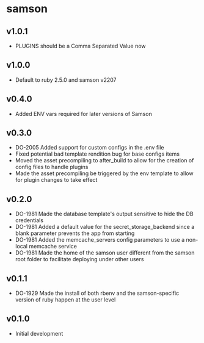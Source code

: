 samson
======

v1.0.1
------
* PLUGINS should be a Comma Separated Value now

v1.0.0
------
* Default to ruby 2.5.0 and samson v2207

v0.4.0
------
* Added ENV vars required for later versions of Samson

v0.3.0
------
* DO-2005 Added support for custom configs in the .env file
* Fixed potential bad template rendition bug for base configs items
* Moved the asset precompiling to after_build to allow for the creation of config files to handle plugins
* Made the asset precompiling be triggered by the env template to allow for plugin changes to take effect

v0.2.0
------
* DO-1981 Made the database template's output sensitive to hide the DB credentials
* DO-1981 Added a default value for the secret_storage_backend since a blank parameter prevents the app from starting
* DO-1981 Added the memcache_servers config parameters to use a non-local memcache service
* DO-1981 Made the home of the samson user different from the samson root folder to facilitate deploying under other users

v0.1.1
------
* DO-1929 Made the install of both rbenv and the samson-specific version of ruby happen at the user level

v0.1.0
------
* Initial development
